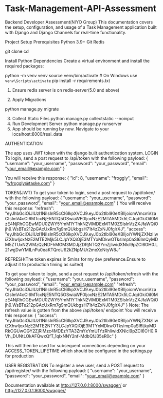 # Task-Management-API-Assessment
Backend Developer Assessment(NIYO Group)
This documentation covers the setup, configuration, and usage of a Task Management application built with Django and Django Channels for real-time functionality.

Project Setup
Prerequisites
Python 3.9+
Git
Redis

git clone <repository-url>
cd <repository-name>

Install Python Dependencies
Create a virtual environment and install the required packages:

python -m venv venv
source venv/bin/activate  # On Windows use `venv\Scripts\activate`
pip install -r requirements.txt

1. Ensure redis server is on
redis-server(5.0 and above)

2. Apply Migrations

python manage.py migrate

3. Collect Static Files
python manage.py collectstatic --noinput
4. Run Development Server
python manage.py runserver
5. App should be running by now. Navigate to your localhost:8000/real_data

AUTHENTICATION

The app uses JWT token with the django built authentication system.
LOGIN
To login, send a post request to /api/token with the following payload:
{
  "username": "your_username",
  "password": "your_password",
  "email": "your_email@example.com"
}

You will receive this response:
{
    "id": 8,
    "username": "froggly",
    "email": "wfroggly@taske.com"
}

TOKEN(JWT)
To get your token to login, send a post request to /api/token/ with the following payload:
{
  "username": "your_username",
  "password": "your_password",
  "email": "your_email@example.com"
}
You will receive this response:
"refresh": "eyJhbGciOiJIUzI1NiIsInR5cCI6IkpXVCJ9.eyJ0b2tlbl90eXBlIjoicmVmcmVzaCIsImV4cCI6MTcxNjE5NTQ5OSwiaWF0IjoxNzE2MTA5MDk5LCJqdGkiOiI0MzE4NjRhOGEwMDU0ZWY5YmM1YThkN2VlMDExMTM0ZSIsInVzZXJfaWQiOjh9.WsBTe212pGAcUxRm7g9mQUkbgsH71t4zZxNJ0fgIrXJ",
"access": "eyJhbGciOiJIUzI1NiIsInR5cCI6IkpXVCJ9.eyJ0b2tlbl90eXBlIjoiYWNjZXNzIiwiZXhwIjoxNzE2MTE2Mjk5LCJpYXQiOjE3MTYxMDkwOTksImp0aSI6ImQyMDM5ZTUxN2VlMzQzNDFhMGM3MDJjZDRjNTQ2YmZjIiwidXNlcl9pZCI6OH0.L21wgDwYMILnPu0eaKTQroU62kZNpMUr2meXcNtyW8J"

REFRESH(The token expires in 5mins for my dev preference.Ensure to adjust it to production timing as suited)

To get your token to login, send a post request to /api/token/refresh with the following payload:
{
  "username": "your_username",
  "password": "your_password",
  "email": "your_email@example.com"
  "refresh": "eyJhbGciOiJIUzI1NiIsInR5cCI6IkpXVCJ9.eyJ0b2tlbl90eXBlIjoicmVmcmVzaCIsImV4cCI6MTcxNjE5NTQ5OSwiaWF0IjoxNzE2MTA5MDk5LCJqdGkiOiI0MzE4NjRhOGEwMDU0ZWY5YmM1YThkN2VlMDExMTM0ZSIsInVzZXJfaWQiOjh9.WsBTe212pGAcUxRm7g9mQUkbgsH71t4zZxNJ0fgIrXJ"
}
Note: The refresh value is gotten from the above /api/token/ endpoint
You will receive this response:
{
    "access": "eyJhbGciOiJIUzI1NiIsInR5cCI6IkpXVCJ9.eyJ0b2tlbl90eXBlIjoiYWNjZXNzIiwiZXhwIjoxNzE2MTE2NTY3LCJpYXQiOjE3MTYxMDkwOTksImp0aSI6IjkyMDRkOGUwOGY2ZjRlMzc4MDEzYTA3ZmYxYmU1YzRhIiwidXNlcl9pZCI6OH0.RVh_DUNtLOkAFQwxQfT_1qIxNNY2nf-MdbQfJ35sR0c"
}

This will then be used for subsequent connections depending on your ACCESS_TOKEN_LIFETIME which should be configured in the settings.py for production


USER REGISTRATION
To register a new user, send a POST request to /api/register/ with the following payload:
{
  "username": "your_username",
  "password": "your_password",
  "email": "your_email@example.com"
}

Documentation available at http://127.0.0.1:8000/swagger/ or http://127.0.0.1:8000/swagger/



